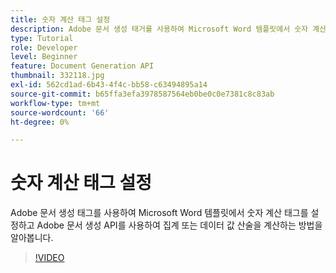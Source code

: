 ```yaml
---
title: 숫자 계산 태그 설정
description: Adobe 문서 생성 태거를 사용하여 Microsoft Word 템플릿에서 숫자 계산 태그를 설정하여 Adobe 문서 생성 API를 사용하여 집계 또는 데이터 값 산수를 계산하는 방법을 알아봅니다.
type: Tutorial
role: Developer
level: Beginner
feature: Document Generation API
thumbnail: 332118.jpg
exl-id: 562cd1ad-6b43-4f4c-bb58-c63494895a14
source-git-commit: b65ffa3efa3978587564eb0be0c0e7381c8c83ab
workflow-type: tm+mt
source-wordcount: '66'
ht-degree: 0%

---
```


# 숫자 계산 태그 설정

Adobe 문서 생성 태그를 사용하여 Microsoft Word 템플릿에서 숫자 계산 태그를 설정하고 Adobe 문서 생성 API를 사용하여 집계 또는 데이터 값 산술을 계산하는 방법을 알아봅니다.

>[!VIDEO](https://video.tv.adobe.com/v/332118?hidetitle=true)
